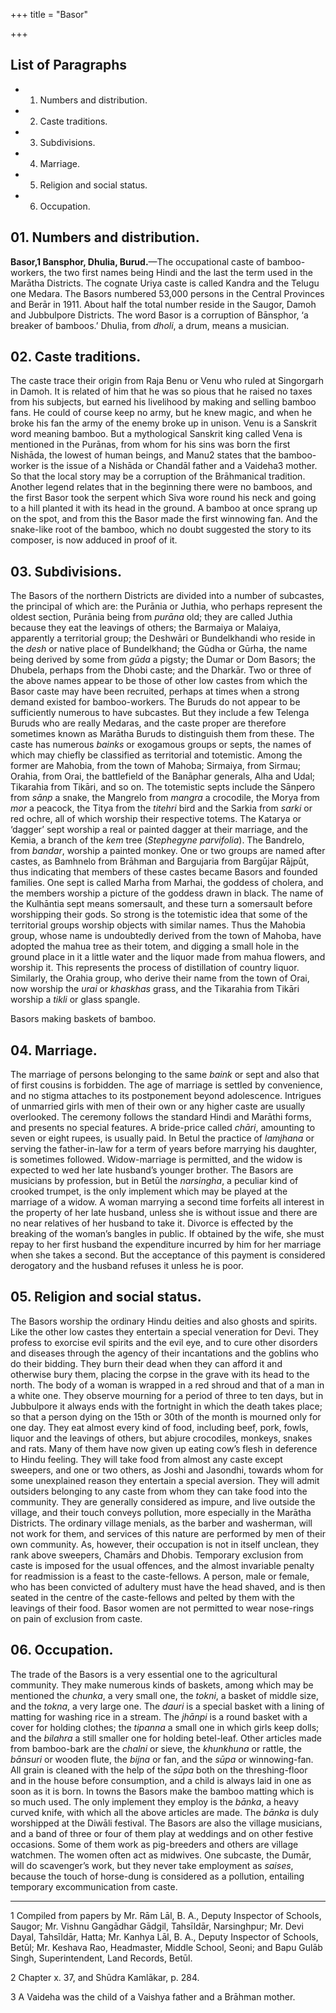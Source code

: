 +++
title = "Basor"

+++

## List of Paragraphs

+ 1. Numbers and distribution. 
+ 2. Caste traditions. 
+ 3. Subdivisions. 
+ 4. Marriage. 
+ 5. Religion and social status. 
+ 6. Occupation. 


## 01. Numbers and distribution.

**Basor,1 Bansphor, Dhulia, Burud.**—The occupational caste of bamboo-workers, the two first names being Hindi and the last the term used in the Marātha Districts. The cognate Uriya caste is called Kandra and the Telugu one Medara. The Basors numbered 53,000 persons in the Central Provinces and Berār in 1911. About half the total number reside in the Saugor, Damoh and Jubbulpore Districts. The word Basor is a corruption of Bānsphor, ‘a breaker of bamboos.’ Dhulia, from *dholi*, a drum, means a musician. 



## 02. Caste traditions.

The caste trace their origin from Raja Benu or Venu who ruled at Singorgarh in Damoh. It is related of him that he was so pious that he raised no taxes from his subjects, but earned his livelihood by making and selling bamboo fans. He could of course keep no army, but he knew magic, and when he broke his fan the army of the enemy broke up in unison. Venu is a Sanskrit word meaning bamboo. But a mythological Sanskrit king called Vena is mentioned in the Purānas, from whom for his sins was born the first Nishāda, the lowest of human beings, and Manu2 states that the bamboo-worker is the issue of a Nishāda or Chandāl father and a Vaideha3 mother. So that the local story may be a corruption of the Brāhmanical tradition. Another legend relates that in the beginning there were no bamboos, and the first Basor took the serpent which Siva wore round his neck and going to a hill planted it with its head in the ground. A bamboo at once sprang up on the spot, and from this the Basor made the first winnowing fan. And the snake-like root of the bamboo, which no doubt suggested the story to its composer, is now adduced in proof of it. 



## 03. Subdivisions.

The Basors of the northern Districts are divided into a number of subcastes, the principal of which are: the Purānia or Juthia, who perhaps represent the oldest section, Purānia being from *purāna* old; they are called Juthia because they eat the leavings of others; the Barmaiya or Malaiya, apparently a territorial group; the Deshwāri or Bundelkhandi who reside in the *desh* or native place of Bundelkhand; the Gūdha or Gūrha, the name being derived by some from *gūda* a pigsty; the Dumar or Dom Basors; the Dhubela, perhaps from the Dhobi caste; and the Dharkār. Two or three of the above names appear to be those of other low castes from which the Basor caste may have been recruited, perhaps at times when a strong demand existed for bamboo-workers. The Buruds do not appear to be sufficiently numerous to have subcastes. But they include a few Telenga Buruds who are really Medaras, and the caste proper are therefore sometimes known as Marātha Buruds to distinguish them from these. The caste has numerous *bainks* or exogamous groups or septs, the names of which may chiefly be classified as territorial and totemistic. Among the former are Mahobia, from the town of Mahoba; Sirmaiya, from Sirmau; Orahia, from Orai, the battlefield of the Banāphar generals, Alha and Udal; Tikarahia from Tikāri, and so on. The totemistic septs include the Sānpero from *sānp* a snake, the Mangrelo from *mangra* a crocodile, the Morya from *mor* a peacock, the Titya from the *titehri* bird and the Sarkia from *sarki* or red ochre, all of which worship their respective totems. The Katarya or ‘dagger’ sept worship a real or painted dagger at their marriage, and the Kemia, a branch of the *kem* tree \(*Stephegyne parvifolia*\). The Bandrelo, from *bandar*, worship a painted monkey. One or two groups are named after castes, as Bamhnelo from Brāhman and Bargujaria from Bargūjar Rājpūt, thus indicating that members of these castes became Basors and founded families. One sept is called Marha from Marhai, the goddess of cholera, and the members worship a picture of the goddess drawn in black. The name of the Kulhāntia sept means somersault, and these turn a somersault before worshipping their gods. So strong is the totemistic idea that some of the territorial groups worship objects with similar names. Thus the Mahobia group, whose name is undoubtedly derived from the town of Mahoba, have adopted the mahua tree as their totem, and digging a small hole in the ground place in it a little water and the liquor made from mahua flowers, and worship it. This represents the process of distillation of country liquor. Similarly, the Orahia group, who derive their name from the town of Orai, now worship the *urai* or *khaskhas* grass, and the Tikarahia from Tikāri worship a *tikli* or glass spangle. 


Basors making baskets of bamboo.





## 04. Marriage.

The marriage of persons belonging to the same *baink* or sept and also that of first cousins is forbidden. The age of marriage is settled by convenience, and no stigma attaches to its postponement beyond adolescence. Intrigues of unmarried girls with men of their own or any higher caste are usually overlooked. The ceremony follows the standard Hindi and Marāthi forms, and presents no special features. A bride-price called *chāri*, amounting to seven or eight rupees, is usually paid. In Betul the practice of *lamjhana* or serving the father-in-law for a term of years before marrying his daughter, is sometimes followed. Widow-marriage is permitted, and the widow is expected to wed her late husband’s younger brother. The Basors are musicians by profession, but in Betūl the *narsingha*, a peculiar kind of crooked trumpet, is the only implement which may be played at the marriage of a widow. A woman marrying a second time forfeits all interest in the property of her late husband, unless she is without issue and there are no near relatives of her husband to take it. Divorce is effected by the breaking of the woman’s bangles in public. If obtained by the wife, she must repay to her first husband the expenditure incurred by him for her marriage when she takes a second. But the acceptance of this payment is considered derogatory and the husband refuses it unless he is poor. 



## 05. Religion and social status.

The Basors worship the ordinary Hindu deities and also ghosts and spirits. Like the other low castes they entertain a special veneration for Devi. They profess to exorcise evil spirits and the evil eye, and to cure other disorders and diseases through the agency of their incantations and the goblins who do their bidding. They burn their dead when they can afford it and otherwise bury them, placing the corpse in the grave with its head to the north. The body of a woman is wrapped in a red shroud and that of a man in a white one. They observe mourning for a period of three to ten days, but in Jubbulpore it always ends with the fortnight in which the death takes place; so that a person dying on the 15th or 30th of the month is mourned only for one day. They eat almost every kind of food, including beef, pork, fowls, liquor and the leavings of others, but abjure crocodiles, monkeys, snakes and rats. Many of them have now given up eating cow’s flesh in deference to Hindu feeling. They will take food from almost any caste except sweepers, and one or two others, as Joshi and Jasondhi, towards whom for some unexplained reason they entertain a special aversion. They will admit outsiders belonging to any caste from whom they can take food into the community. They are generally considered as impure, and live outside the village, and their touch conveys pollution, more especially in the Marātha Districts. The ordinary village menials, as the barber and washerman, will not work for them, and services of this nature are performed by men of their own community. As, however, their occupation is not in itself unclean, they rank above sweepers, Chamārs and Dhobis. Temporary exclusion from caste is imposed for the usual offences, and the almost invariable penalty for readmission is a feast to the caste-fellows. A person, male or female, who has been convicted of adultery must have the head shaved, and is then seated in the centre of the caste-fellows and pelted by them with the leavings of their food. Basor women are not permitted to wear nose-rings on pain of exclusion from caste.  



## 06. Occupation.

The trade of the Basors is a very essential one to the agricultural community. They make numerous kinds of baskets, among which may be mentioned the *chunka*, a very small one, the *tokni*, a basket of middle size, and the *tokna*, a very large one. The *dauri* is a special basket with a lining of matting for washing rice in a stream. The *jhānpi* is a round basket with a cover for holding clothes; the *tipanna* a small one in which girls keep dolls; and the *bilahra* a still smaller one for holding betel-leaf. Other articles made from bamboo-bark are the *chalni* or sieve, the *khunkhuna* or rattle, the *bānsuri* or wooden flute, the *bijna* or fan, and the *sūpa* or winnowing-fan. All grain is cleaned with the help of the *sūpa* both on the threshing-floor and in the house before consumption, and a child is always laid in one as soon as it is born. In towns the Basors make the bamboo matting which is so much used. The only implement they employ is the *bānka*, a heavy curved knife, with which all the above articles are made. The *bānka* is duly worshipped at the Diwāli festival. The Basors are also the village musicians, and a band of three or four of them play at weddings and on other festive occasions. Some of them work as pig-breeders and others are village watchmen. The women often act as midwives. One subcaste, the Dumār, will do scavenger’s work, but they never take employment as *saises*, because the touch of horse-dung is considered as a pollution, entailing temporary excommunication from caste. 



* * *

1 Compiled from papers by Mr. Rām Lāl, B. A., Deputy Inspector of Schools, Saugor; Mr. Vishnu Gangādhar Gādgil, Tahsīldār, Narsinghpur; Mr. Devi Dayal, Tahsīldār, Hatta; Mr. Kanhya Lāl, B. A., Deputy Inspector of Schools, Betūl; Mr. Keshava Rao, Headmaster, Middle School, Seoni; and Bapu Gulāb Singh, Superintendent, Land Records, Betūl. 

2 Chapter x. 37, and Shūdra Kamlākar, p. 284. 

3 A Vaideha was the child of a Vaishya father and a Brāhman mother. 




